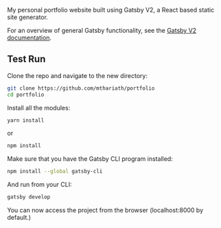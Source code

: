 My personal portfolio website built using Gatsby V2, a React based static site generator.

For an overview of general Gatsby functionality, see the [Gatsby V2 documentation](https://next.gatsbyjs.org/docs/).

## Test Run

Clone the repo and navigate to the new directory:

```sh
git clone https://github.com/mthariath/portfolio
cd portfolio
```

Install all the modules:

```sh
yarn install
```

or

```sh
npm install
```

Make sure that you have the Gatsby CLI program installed:

```sh
npm install --global gatsby-cli
```

And run from your CLI:

```sh
gatsby develop
```

You can now access the project from the browser (localhost:8000 by default.)
